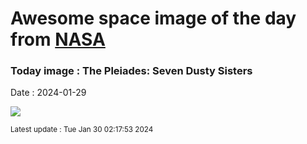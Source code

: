 
# Awesome space image of the day from [NASA](https://api.nasa.gov/)

### Today image : The Pleiades: Seven Dusty Sisters
Date : 2024-01-29

![](https://apod.nasa.gov/apod/image/2401/Pleiades_Stocks_960.jpg)

<small>Latest update : Tue Jan 30 02:17:53 2024</small>
        